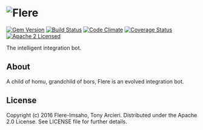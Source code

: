 # ![Flere](https://raw.github.com/flere/flere/master/logo/flere-logo.png)

[![Gem Version](https://badge.fury.io/rb/flere.svg)](https://rubygems.org/gems/flere)
[![Build Status](https://secure.travis-ci.org/flere/flere.svg?branch=master)](https://travis-ci.org/flere/flere)
[![Code Climate](https://codeclimate.com/github/flere/flere.svg?branch=master)](https://codeclimate.com/github/flere/flere)
[![Coverage Status](https://coveralls.io/repos/github/flere/flere/badge.svg?branch=master)](https://coveralls.io/github/flere/flere?branch=master)
[![Apache 2 Licensed](https://img.shields.io/badge/license-Apache2-blue.svg)](https://github.com/flere/flere/blob/master/LICENSE)

The intelligent integration bot.

## About

A child of homu, grandchild of bors, Flere is an evolved integration bot.

## License

Copyright (c) 2016 Flere-Imsaho, Tony Arcieri.
Distributed under the Apache 2.0 License.
See LICENSE file for further details.
